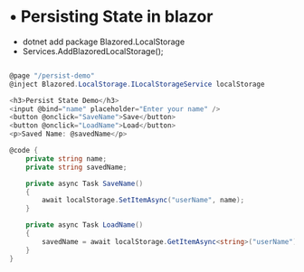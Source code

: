 # •	Persisting State in blazor


- dotnet add package Blazored.LocalStorage
- Services.AddBlazoredLocalStorage();

```C#

@page "/persist-demo"
@inject Blazored.LocalStorage.ILocalStorageService localStorage

<h3>Persist State Demo</h3>
<input @bind="name" placeholder="Enter your name" />
<button @onclick="SaveName">Save</button>
<button @onclick="LoadName">Load</button>
<p>Saved Name: @savedName</p>

@code {
    private string name;
    private string savedName;

    private async Task SaveName()
    {
        await localStorage.SetItemAsync("userName", name);
    }

    private async Task LoadName()
    {
        savedName = await localStorage.GetItemAsync<string>("userName");
    }
}
```